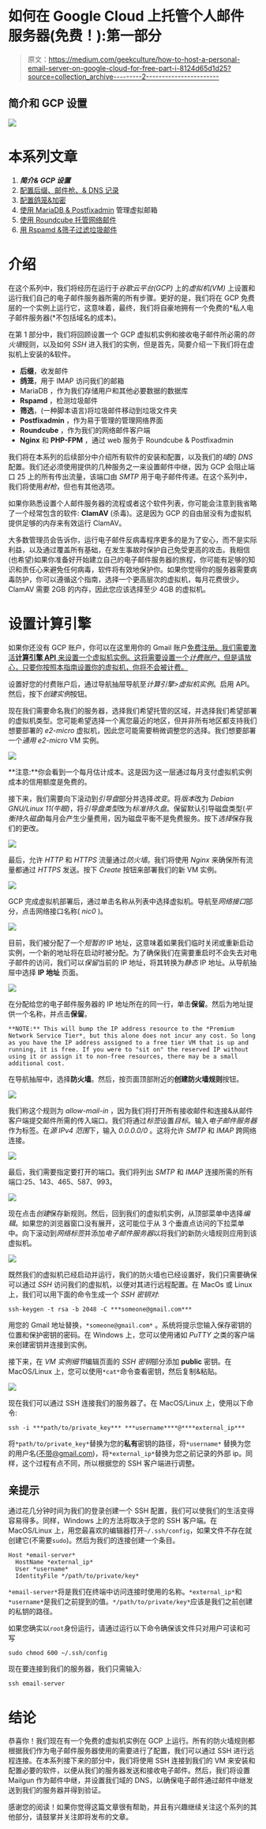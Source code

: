 # 如何在 Google Cloud 上托管个人邮件服务器(免费！):第一部分

> 原文：<https://medium.com/geekculture/how-to-host-a-personal-email-server-on-google-cloud-for-free-part-i-8124d65d1d25?source=collection_archive---------2----------------------->

## 简介和 GCP 设置

![](img/6b2e8f16b70af07c66f9c8ac6b6afd8e.png)

# 本系列文章

1.  ***简介& GCP 设置***
2.  [配置后缀、邮件枪、& DNS 记录](https://lp3.medium.com/how-to-host-a-personal-email-server-on-google-cloud-for-free-part-ii-20aaeb0ae9eb)
3.  [配置鸽笼&加密](https://lp3.medium.com/how-to-host-a-personal-email-server-on-google-cloud-for-free-part-iii-15e2db1f1f8e)
4.  [使用 MariaDB & Postfixadmin](https://lp3.medium.com/how-to-host-a-personal-email-server-on-google-cloud-for-free-part-iv-1b5142cab9c) 管理虚拟邮箱
5.  [使用 Roundcube 托管网络邮件](https://lp3.medium.com/how-to-host-a-personal-email-server-on-google-cloud-for-free-part-v-f9a4b3643622)
6.  [用 Rspamd &筛子过滤垃圾邮件](/geekculture/how-to-host-a-personal-email-server-on-google-cloud-for-free-part-vi-6ea09f18d7df)

# 介绍

在这个系列中，我们将经历在运行于*谷歌云平台(GCP)* 上的*虚拟机(VM)* 上设置和运行我们自己的电子邮件服务器所需的所有步骤。更好的是，我们将在 GCP 免费层的一个实例上运行它，这意味着，最终，我们将自豪地拥有一个免费的*私人电子邮件服务器(*不包括域名的成本)。

在第 1 部分中，我们将回顾设置一个 GCP 虚拟机实例和接收电子邮件所必需的*防火墙*规则，以及如何 *SSH* 进入我们的实例，但是首先，简要介绍一下我们将在虚拟机上安装的&软件。

*   **后缀**，收发邮件
*   **鸽笼**，用于 IMAP 访问我们的邮箱
*   MariaDB ，作为我们存储用户和其他必要数据的数据库
*   **Rspamd** ，检测垃圾邮件
*   **筛选**，(一种脚本语言)将垃圾邮件移动到垃圾文件夹
*   **Postfixadmin** ，作为易于管理的管理网络界面
*   **Roundcube** ，作为我们的网络邮件客户端
*   **Nginx** 和 **PHP-FPM** ，通过 web 服务于 Roundcube & Postfixadmin

我们将在本系列的后续部分中介绍所有软件的安装和配置，以及我们的*域*的 *DNS* 配置。我们还必须使用提供的几种服务之一来设置邮件中继，因为 GCP 会阻止端口 25 上的所有传出流量，该端口由 *SMTP* 用于电子邮件传递。在这个系列中，我们将使用*射枪*，但也有其他选项。

如果你熟悉设置个人邮件服务器的流程或者这个软件列表，你可能会注意到我省略了一个经常包含的软件: **ClamAV** (杀毒)。这是因为 GCP 的自由层没有为虚拟机提供足够的内存来有效运行 ClamAV。

大多数管理员会告诉你，运行电子邮件反病毒程序更多的是为了安心，而不是实际利益，以及通过覆盖所有基础，在发生事故时保护自己免受更高的攻击。我相信(也希望)如果你准备好开始建立自己的电子邮件服务器的旅程，你可能有足够的知识和责任心来避免任何病毒，软件将有效地保护你。如果你觉得你的服务器需要病毒防护，你可以遵循这个指南，选择一个更高层次的虚拟机，每月花费很少。ClamAV 需要 2GB 的内存，因此您应该选择至少 4GB 的虚拟机。

# 设置计算引擎

如果你还没有 GCP 账户，你可以在这里用你的 Gmail 账户[免费注册。我们需要激活**计算引擎 API** 来设置一个虚拟机实例。这将需要设置一个*计费账户*，但是请放心，只要你按照本指南设置你的虚拟机，你将不会被计费。](https://console.cloud.google.com/freetrial)

设置好您的付费账户后，通过导航抽屉导航至*计算引擎>虚拟机实例*。启用 API。然后，按下*创建实例*按钮。

现在我们需要命名我们的服务器，选择我们希望托管的区域，并选择我们希望部署的虚拟机类型。您可能希望选择一个离您最近的地区，但并非所有地区都支持我们想要部署的 *e2-micro* 虚拟机，因此您可能需要稍微调整您的选择。我们想要部署一个*通用 e2-micro* VM 实例。

![](img/b0621c2df1a5796e6a6a0d146bbebf02.png)

**注意:**你会看到一个每月估计成本。这是因为这一层通过每月支付虚拟机实例成本的信用额度是免费的。

接下来，我们需要向下滚动到*引导盘*部分并选择*改变*。将*版本*改为 *Debian GNU/Linux 11(牛眼)*，将*引导盘类型*改为*标准持久盘*。保留默认引导磁盘类型(*平衡持久磁盘*)每月会产生少量费用，因为磁盘平衡不是免费服务。按下*选择*保存我们的更改。

![](img/f3249d23a52354be750af9dcbd6bcf7b.png)

最后，允许 *HTTP* 和 *HTTPS* 流量通过*防火墙*。我们将使用 *Nginx* 来确保所有流量都通过 *HTTPS* 发送。按下 *Create* 按钮来部署我们的新 VM 实例。

![](img/446f68e3a6832d378058b501d95b3b9e.png)

GCP 完成虚拟机部署后，通过单击名称从列表中选择虚拟机。导航至*网络接口*部分，点击网络接口名称( *nic0* )。

![](img/f883dbc6c81b6ca038d45bebe608b40e.png)

目前，我们被分配了一个*短暂的* IP 地址，这意味着如果我们临时关闭或重新启动实例，一个新的地址将在启动时被分配。为了确保我们在需要重启时不会失去对电子邮件的访问，我们可以*保留*当前的 IP 地址，将其转换为*静态* IP 地址。从导航抽屉中选择 **IP 地址** 页面。

![](img/f17f30376ac9519b3e3e12938ea55e5a.png)

在分配给您的电子邮件服务器的 IP 地址所在的同一行，单击**保留**。然后为地址提供一个名称，并点击**保留**。

```
**NOTE:** This will bump the IP address resource to the *Premium Network Service Tier*, but this alone does not incur any cost. So long as you have the IP address assigned to a free tier VM that is up and running, it is free. If you were to "sit on" the reserved IP without using it or assign it to non-free resources, there may be a small additional cost.
```

在导航抽屉中，选择**防火墙**。然后，按页面顶部附近的**创建防火墙规则**按钮。

![](img/6eb04080ab3206fb93b5282d2088f684.png)

我们称这个规则为 *allow-mail-in* ，因为我们将打开所有接收邮件和连接&从邮件客户端提交邮件所需的传入端口。我们将通过*标签*设置*目标*。输入*电子邮件服务器*作为标签。在*源 IPv4 范围*下，输入 *0.0.0.0/0* 。这将允许 *SMTP* 和 *IMAP* 跨网络连接。

![](img/56d7969273f9a0e6421f69921e994d7f.png)

最后，我们需要指定要打开的端口。我们将列出 *SMTP* 和 *IMAP* 连接所需的所有端口:25、143、465、587、993。

![](img/ab5c21f09ca4a7f1f74294be24403afb.png)

现在点击*创建*保存新规则。然后，回到我们的虚拟机实例，从顶部菜单中选择*编辑*。如果您的浏览器窗口没有展开，这可能位于从 3 个垂直点访问的下拉菜单中。向下滚动到*网络标签*并添加*电子邮件服务器*以将我们的新防火墙规则应用到该虚拟机。

![](img/84873aca6a739b95b281ffbfcf38671e.png)

既然我们的虚拟机已经启动并运行，我们的防火墙也已经设置好，我们只需要确保可以通过 *SSH* 访问我们的虚拟机，以便对其进行远程配置。在 MacOs 或 Linux 上，我们可以用下面的命令生成一个 *SSH 密钥对*:

```
ssh-keygen -t rsa -b 2048 -C ***someone@gmail.com***
```

用您的 Gmail 地址替换，`*someone@gmail.com*` 。系统将提示您输入保存密钥的位置和保护密钥的密码。在 Windows 上，您可以使用诸如 *PuTTY* 之类的客户端来创建密钥并连接到实例。

接下来，在 *VM 实例细节*编辑页面的 *SSH 密钥*部分添加 **public** 密钥。在 MacOS/Linux 上，您可以使用`*cat*`命令查看密钥，然后复制&粘贴。

![](img/27dc5be03ec931761860af3914d2a787.png)

现在我们可以通过 SSH 连接我们的服务器了。在 MacOS/Linux 上，使用以下命令:

```
ssh -i ***path/to/private_key*** ***username****@****external_ip***
```

将`*path/to/private_key*`替换为您的**私有**密钥的路径，将`*username*` 替换为您的用户名(不带@gmail.com)，将`*external_ip*`替换为您之前记录的外部 ip。同样，这个过程有点不同，所以根据您的 SSH 客户端进行调整。

## **亲提示**

通过花几分钟时间为我们的登录创建一个 SSH 配置，我们可以使我们的生活变得容易得多。同样，Windows 上的方法将取决于您的 SSH 客户端。在 MacOS/Linux 上，用您最喜欢的编辑器打开`~/.ssh/config`，如果文件不存在就创建它(不需要`sudo`)。然后为我们的连接创建一个条目。

```
Host *email-server*
  HostName *external_ip*
  User *username*
  IdentityFile */path/to/private/key*
```

`*email-server*`将是我们在终端中访问连接时使用的名称。`*external_ip*`和`*username*`是我们之前提到的值。`*/path/to/private/key*`应该是我们之前创建的私钥的路径。

如果您确实以`root`身份运行，请通过运行以下命令确保该文件只对用户可读和可写

```
sudo chmod 600 ~/.ssh/config
```

现在要连接到我们的服务器，我们只需输入:

```
ssh email-server
```

# 结论

恭喜你！我们现在有一个免费的虚拟机实例在 GCP 上运行。所有的防火墙规则都根据我们作为电子邮件服务器使用的需要进行了配置，我们可以通过 SSH 进行远程连接。在本系列接下来的部分中，我们将使用 SSH 连接到我们的 VM 来安装和配置必要的软件，以便从我们的服务器发送和接收电子邮件。然后，我们将设置 Mailgun 作为邮件中继，并设置我们域的 DNS，以确保电子邮件通过邮件中继发送到我们的服务器并得到验证。

感谢您的阅读！如果你觉得这篇文章很有帮助，并且有兴趣继续关注这个系列的其他部分，请鼓掌并关注即将发布的文章。
